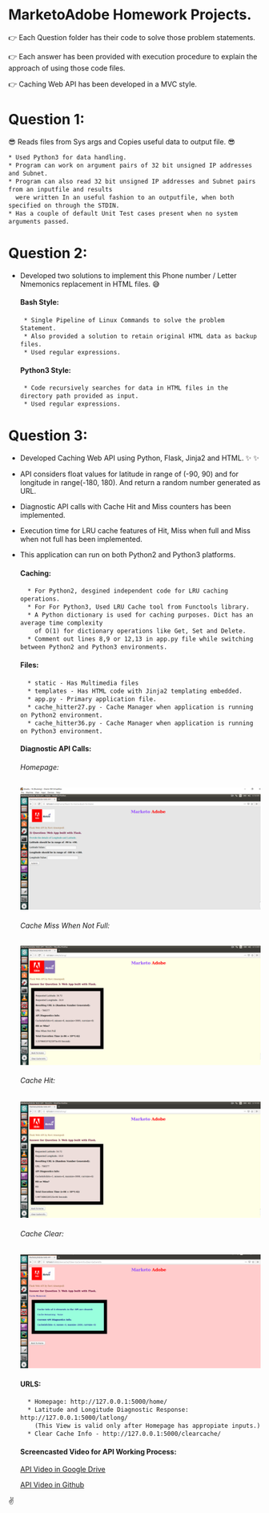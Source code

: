 # MarketoAdobe Homework Projects. 

:point_right: Each Question folder has their code to solve those problem statements. 

:point_right: Each answer has been provided with execution procedure to explain the approach of using those code files. 

:point_right: Caching Web API has been developed in a MVC style.  

# Question 1:
  :sunglasses: Reads files from Sys args and Copies useful data to output file. :sunglasses:

    * Used Python3 for data handling. 
    * Program can work on argument pairs of 32 bit unsigned IP addresses and Subnet.
    * Program can also read 32 bit unsigned IP addresses and Subnet pairs from an inputfile and results 
      were written In an useful fashion to an outputfile, when both specified on through the STDIN.  
    * Has a couple of default Unit Test cases present when no system arguments passed. 

# Question 2:
  * Developed two solutions to implement this Phone number / Letter Nmemonics replacement in HTML files. :sweat_smile:
    #### Bash Style:
         * Single Pipeline of Linux Commands to solve the problem Statement. 
         * Also provided a solution to retain original HTML data as backup files. 
         * Used regular expressions. 
    
    #### Python3 Style:
         * Code recursively searches for data in HTML files in the directory path provided as input. 
         * Used regular expressions. 

# Question 3:
   *  Developed Caching Web API using Python, Flask, Jinja2 and HTML. :sparkles: :sparkles:
   *  API considers float values for latitude in range of (-90, 90) and for longitude in range(-180, 180).
      And return a random number generated as URL. 
   *  Diagnostic API calls with Cache Hit and Miss counters has been implemented. 
   *  Execution time for LRU cache features of Hit, Miss when full and Miss when not full has been implemented. 
   *  This application can run on both Python2 and Python3 platforms. 
   
      #### Caching:
            * For Python2, desgined independent code for LRU caching operations. 
            * For For Python3, Used LRU Cache tool from Functools library. 
            * A Python dictionary is used for caching purposes. Dict has an average time complexity 
              of O(1) for dictionary operations like Get, Set and Delete. 
            * Comment out lines 8,9 or 12,13 in app.py file while switching between Python2 and Python3 environments. 
            
      #### Files:
            * static - Has Multimedia files
            * templates - Has HTML code with Jinja2 templating embedded. 
            * app.py - Primary application file. 
            * cache_hitter27.py - Cache Manager when application is running on Python2 environment.
            * cache_hitter36.py - Cache Manager when application is running on Python3 environment.
            
      #### Diagnostic API Calls: 
         ###### Homepage:
         ![alt text](https://github.com/Raviteja-Ainampudi/MarketoAdobe/blob/master/Question3/API_Screenshots/API%20HomePage.PNG "Logo 1")
  
         ###### Cache Miss When Not Full:
         ![alt text](https://github.com/Raviteja-Ainampudi/MarketoAdobe/blob/master/Question3/API_Screenshots/API%20Cache%20Value%20Miss.PNG "Logo 2")
         
         ###### Cache Hit:
         ![alt text](https://github.com/Raviteja-Ainampudi/MarketoAdobe/blob/master/Question3/API_Screenshots/API%20Cache%20Value%20Hit.PNG "Logo 3")
         
         ###### Cache Clear:
         ![alt text](https://github.com/Raviteja-Ainampudi/MarketoAdobe/blob/master/Question3/API_Screenshots/API%20Cache%20Clear.PNG "Logo 4")
         
      #### URLS: 
            * Homepage: http://127.0.0.1:5000/home/
            * Latitude and Longitude Diagnostic Response: http://127.0.0.1:5000/latlong/ 
              (This View is valid only after Homepage has appropiate inputs.)
            * Clear Cache Info - http://127.0.0.1:5000/clearcache/
            
      #### Screencasted Video for API Working Process:    
      [API Video in Google Drive](https://drive.google.com/drive/folders/1nkfsuycR6jeogg0X5VfLXiDt-VOZ1Mj_)

      [API Video in Github](https://github.com/Raviteja-Ainampudi/MarketoAdobe/tree/master/Question3/API_Screen_Video)



:v:
